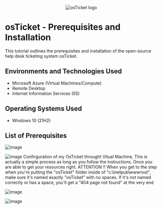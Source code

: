 <p align="center">
<img src="https://i.imgur.com/Clzj7Xs.png" alt="osTicket logo"/>
</p>

<h1>osTicket - Prerequisites and Installation</h1>
This tutorial outlines the prerequisites and installation of the open-source help desk ticketing system osTicket.<br />


<h2>Environments and Technologies Used</h2>

- Microsoft Azure (Virtual Machines/Compute)
- Remote Desktop
- Internet Information Services (IIS)

<h2>Operating Systems Used </h2>

- Windows 10</b> (21H2)

<h2>List of Prerequisites</h2>


  ![image](https://github.com/Olasamuel247/osticket-prereqs/assets/167222420/abe98957-d6c7-4fb3-b3f8-77990fb81920)

  ![image](https://github.com/Olasamuel247/osticket-prereqs/assets/167222420/c7b4897d-0c5b-45cd-82b3-f9f005fdcf42)
Confirguration of my OsTicket throught Vitual Machine, This is actually a simple process as long as you follow the instructions.
  Once you are able to get your resources right.
   ATTENTION !! When you get to the step when you're putting the "osTicket" folder inside of "c:\inetpub\wwwroot", make sure it's named exactly "osTicket" with no spaces. If it's not named correctly or has a space, you'll get a "404 page not found" at the very end 




![image](https://github.com/Olasamuel247/osticket-prereqs/assets/167222420/745196a8-3273-4765-ba01-4295ec60f2de)



![image](https://github.com/Olasamuel247/osticket-prereqs/assets/167222420/639d17bf-0852-4c1d-bea1-4665fcab274f)

